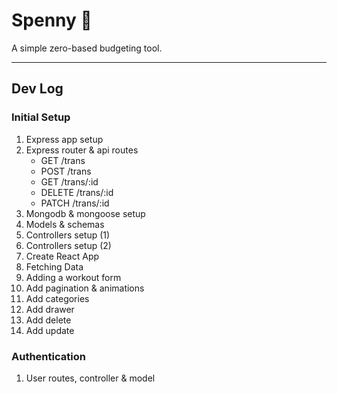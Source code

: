 # Spenny 💸

A simple zero-based budgeting tool.

---

## Dev Log

### Initial Setup

1. Express app setup
2. Express router & api routes
   - GET /trans
   - POST /trans
   - GET /trans/:id
   - DELETE /trans/:id
   - PATCH /trans/:id
3. Mongodb & mongoose setup
4. Models & schemas
5. Controllers setup (1)
6. Controllers setup (2)
7. Create React App
8. Fetching Data
9. Adding a workout form
10. Add pagination & animations
11. Add categories
12. Add drawer
13. Add delete
14. Add update

### Authentication

1. User routes, controller & model

